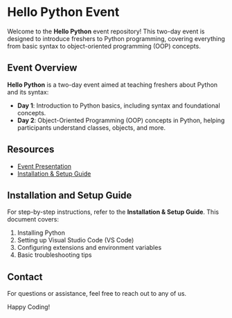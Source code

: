 # Hello Python Event
Welcome to the **Hello Python** event repository! This two-day event is designed to introduce freshers to Python programming, covering everything from basic syntax to object-oriented programming (OOP) concepts.


## Event Overview

**Hello Python** is a two-day event aimed at teaching freshers about Python and its syntax:

- **Day 1**: Introduction to Python basics, including syntax and foundational concepts.
- **Day 2**: Object-Oriented Programming (OOP) concepts in Python, helping participants understand classes, objects, and more.


## Resources

- [Event Presentation](link-to-presentation)
- [Installation & Setup Guide]([link-to-google-doc](https://docs.google.com/document/d/1TflizATbAl2DeHiYj_StH30nyr8PHXhCgG_lIY8FVaE/edit?usp=sharing))

## Installation and Setup Guide

For step-by-step instructions, refer to the **Installation & Setup Guide**. This document covers:

1. Installing Python
2. Setting up Visual Studio Code (VS Code)
3. Configuring extensions and environment variables
4. Basic troubleshooting tips

## Contact

For questions or assistance, feel free to reach out to any of us.

Happy Coding!

